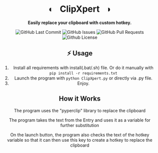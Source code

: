 <div align="center">

# ◐ &nbsp; ClipXpert &nbsp; ◑

**Easily replace your clipboard with custom hotkey.**

<p>
<img alt="GitHub Last Commit" src="https://img.shields.io/github/last-commit/3verlaster/ClipXpert" />
<img alt="GitHub Issues" src="https://img.shields.io/github/issues/3verlaster/ClipXpert" />
<img alt="GitHub Pull Requests" src="https://img.shields.io/github/issues-pr/3verlaster/ClipXpert" />
<img alt="Github License" src="https://img.shields.io/badge/License-MIT-green.svg" />
</p>

## ⚡️ Usage
1. Install all requirements with install(.bat/.sh) file. Or do it manually with `pip install -r requirements.txt`
2. Launch the program with `python ClipXpert.py` or directly via .py file.
3. Enjoy.

## How it Works
The program uses the "pyperclip" library to replace the clipboard

The program takes the text from the Entry and uses it as a variable for further substitution

On the launch button, the program also checks the text of the hotkey variable so that it can then use this key to create a hotkey to replace the clipboard
